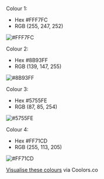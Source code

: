 Colour 1: 
- Hex #FFF7FC
- RGB (255, 247, 252)

![#FFF7FC](https://placehold.co/600x200/FFF7FC/FFF7FC/png)

Colour 2:
- Hex #8B93FF
- RGB (139, 147, 255)

![#8B93FF](https://placehold.co/600x200/8B93FF/8B93FF/png)

Colour 3:
- Hex #5755FE
- RGB (87, 85, 254)

![#5755FE](https://placehold.co/600x200/5755FE/5755FE/png)

Colour 4:
- Hex #FF71CD
- RGB (255, 113, 205)

![#FF71CD](https://placehold.co/600x200/FF71CD/FF71CD/png)

[Visualise these colours](https://coolors.co/visualizer/fff7fc-8b93ff-5755fe-ff71cd) via Coolors.co